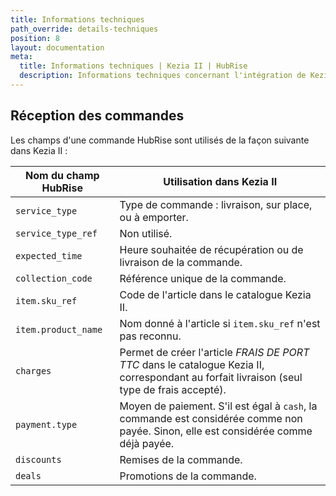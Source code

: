```yaml
---
title: Informations techniques
path_override: details-techniques
position: 8
layout: documentation
meta:
  title: Informations techniques | Kezia II | HubRise
  description: Informations techniques concernant l'intégration de Kezia II à HubRise. Connectez vos applications à HubRise avec facilité et synchronisez vos données.
---
```


## Réception des commandes

Les champs d'une commande HubRise sont utilisés de la façon suivante dans Kezia II :

| Nom du champ HubRise | Utilisation dans Kezia II                                                                                                                  |
| -------------------- | ------------------------------------------------------------------------------------------------------------------------------------------ |
| `service_type`       | Type de commande : livraison, sur place, ou à emporter.                                                                                    |
| `service_type_ref`   | Non utilisé.                                                                                                                               |
| `expected_time`      | Heure souhaitée de récupération ou de livraison de la commande.                                                                            |
| `collection_code`    | Référence unique de la commande.                                                                                                           |
| `item.sku_ref`       | Code de l'article dans le catalogue Kezia II.                                                                                              |
| `item.product_name`  | Nom donné à l'article si `item.sku_ref` n'est pas reconnu.                                                                                 |
| `charges`            | Permet de créer l'article _FRAIS DE PORT TTC_ dans le catalogue Kezia II, correspondant au forfait livraison (seul type de frais accepté). |
| `payment.type`       | Moyen de paiement. S'il est égal à `cash`, la commande est considérée comme non payée. Sinon, elle est considérée comme déjà payée.        |
| `discounts`          | Remises de la commande.                                                                                                                    |
| `deals`              | Promotions de la commande.                                                                                                                 |
